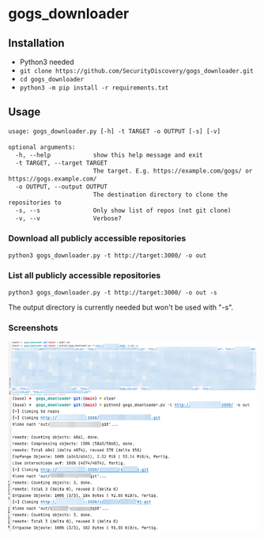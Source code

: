 # gogs_downloader

## Installation

- Python3 needed
- `git clone https://github.com/SecurityDiscovery/gogs_downloader.git`
- `cd gogs_downloader`
- `python3 -m pip install -r requirements.txt`

## Usage

```commandline
usage: gogs_downloader.py [-h] -t TARGET -o OUTPUT [-s] [-v]

optional arguments:
  -h, --help            show this help message and exit
  -t TARGET, --target TARGET
                        The target. E.g. https://example.com/gogs/ or https://gogs.example.com/
  -o OUTPUT, --output OUTPUT
                        The destination directory to clone the repositories to
  -s, --s               Only show list of repos (not git clone)
  -v, --v               Verbose?
```

### Download all publicly accessible repositories
```commandline
python3 gogs_downloader.py -t http://target:3000/ -o out
```

### List all publicly accessible repositories
```commandline
python3 gogs_downloader.py -t http://target:3000/ -o out -s
```
The output directory is currently needed but won't be used with "-s".

### Screenshots

![This is an image](images/1.png)
![This is an image](images/2.png)


